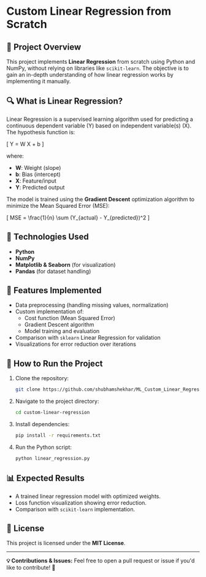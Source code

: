 # Custom Linear Regression from Scratch

## 📌 Project Overview
This project implements **Linear Regression** from scratch using Python and NumPy, without relying on libraries like `scikit-learn`. The objective is to gain an in-depth understanding of how linear regression works by implementing it manually.

## 🔍 What is Linear Regression?
Linear Regression is a supervised learning algorithm used for predicting a continuous dependent variable (Y) based on independent variable(s) (X). The hypothesis function is:

\[
Y = W X + b
\]

where:
- **W**: Weight (slope)
- **b**: Bias (intercept)
- **X**: Feature/input
- **Y**: Predicted output

The model is trained using the **Gradient Descent** optimization algorithm to minimize the Mean Squared Error (MSE):

\[
MSE = \frac{1}{n} \sum (Y_{actual} - Y_{predicted})^2
\]

## 🔧 Technologies Used
- **Python**
- **NumPy**
- **Matplotlib & Seaborn** (for visualization)
- **Pandas** (for dataset handling)

## 📜 Features Implemented
- Data preprocessing (handling missing values, normalization)
- Custom implementation of:
  - Cost function (Mean Squared Error)
  - Gradient Descent algorithm
  - Model training and evaluation
- Comparison with `sklearn` Linear Regression for validation
- Visualizations for error reduction over iterations

## 🚀 How to Run the Project
1. Clone the repository:
   ```bash
   git clone https://github.com/shubhamshekhar/ML_Custom_Linear_Regression.git
   ```
2. Navigate to the project directory:
   ```bash
   cd custom-linear-regression
   ```
3. Install dependencies:
   ```bash
   pip install -r requirements.txt
   ```
4. Run the Python script:
   ```bash
   python linear_regression.py
   ```

## 📊 Expected Results
- A trained linear regression model with optimized weights.
- Loss function visualization showing error reduction.
- Comparison with `scikit-learn` implementation.

## 📄 License
This project is licensed under the **MIT License**.

---
**💡 Contributions & Issues:** Feel free to open a pull request or issue if you'd like to contribute! 🚀

